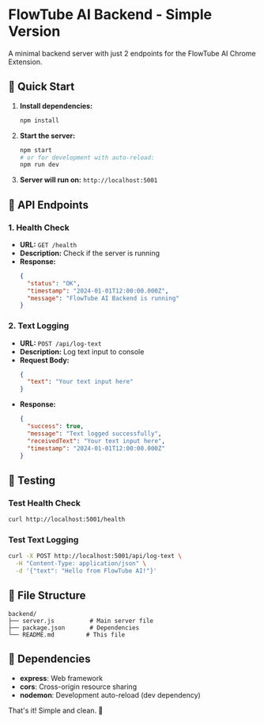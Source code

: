 # FlowTube AI Backend - Simple Version

A minimal backend server with just 2 endpoints for the FlowTube AI Chrome Extension.

## 🚀 Quick Start

1. **Install dependencies:**
   ```bash
   npm install
   ```

2. **Start the server:**
   ```bash
   npm start
   # or for development with auto-reload:
   npm run dev
   ```

3. **Server will run on:** `http://localhost:5001`

## 📡 API Endpoints

### 1. Health Check
- **URL:** `GET /health`
- **Description:** Check if the server is running
- **Response:**
  ```json
  {
    "status": "OK",
    "timestamp": "2024-01-01T12:00:00.000Z",
    "message": "FlowTube AI Backend is running"
  }
  ```

### 2. Text Logging
- **URL:** `POST /api/log-text`
- **Description:** Log text input to console
- **Request Body:**
  ```json
  {
    "text": "Your text input here"
  }
  ```
- **Response:**
  ```json
  {
    "success": true,
    "message": "Text logged successfully",
    "receivedText": "Your text input here",
    "timestamp": "2024-01-01T12:00:00.000Z"
  }
  ```

## 🧪 Testing

### Test Health Check
```bash
curl http://localhost:5001/health
```

### Test Text Logging
```bash
curl -X POST http://localhost:5001/api/log-text \
  -H "Content-Type: application/json" \
  -d '{"text": "Hello from FlowTube AI!"}'
```

## 📁 File Structure
```
backend/
├── server.js          # Main server file
├── package.json       # Dependencies
└── README.md         # This file
```

## 🔧 Dependencies
- **express**: Web framework
- **cors**: Cross-origin resource sharing
- **nodemon**: Development auto-reload (dev dependency)

That's it! Simple and clean. 🎯

